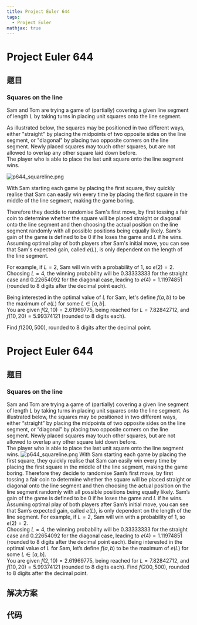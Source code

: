 ```yaml
---
title: Project Euler 644
tags:
  - Project Euler
mathjax: true
---
```

<escape><!-- more --></escape>
    
# Project Euler 644
## 题目
### Squares on the line

Sam and Tom are trying a game of (partially) covering a given line segment of length $L$ by taking turns in placing unit squares onto the line segment. 

As illustrated below, the squares may be positioned in two different ways, either "straight" by placing the midpoints of two opposite sides on the line segment, or "diagonal" by placing two opposite corners on the line segment. Newly placed squares may touch other squares, but are not allowed to overlap any other square laid down before.<br />
The player who is able to place the last unit square onto the line segment wins.
<div class="center">
<img src="project/images/p644_squareline.png" alt="p644_squareline.png" /></div>

With Sam starting each game by placing the first square, they quickly realise that Sam can easily win every time by placing the first square in the middle of the line segment, making the game boring. 

Therefore they decide to randomise Sam's first move, by first tossing a fair coin to determine whether the square will be placed straight or diagonal onto the line segment and then choosing the actual position on the line segment randomly with all possible positions being equally likely. Sam's gain of the game is defined to be 0 if he loses the game and $L$ if he wins. Assuming optimal play of both players after Sam's initial move, you can see that Sam's expected gain, called $e(L)$, is only dependent on the length of the line segment.

For example, if $L=2$, Sam will win with a probability of 1, so $e(2)= 2$. <br />
Choosing $L=4$, the winning probability will be 0.33333333 for the straight case and 0.22654092 for the diagonal case, leading to $e(4)=1.11974851$ (rounded to 8 digits after the decimal point each). 

Being interested in the optimal value of $L$ for Sam, let's define $f(a,b)$ to be the maximum of $e(L)$ for some $L \in [a,b]$. <br />
You are given $f(2,10)=2.61969775$, being reached for $L= 7.82842712$, and $f(10,20)=
5.99374121$ (rounded to 8 digits each).

Find $f(200,500)$, rounded to 8 digits after the decimal point. 


# Project Euler 644
## 题目
### Squares on the line

Sam and Tom are trying a game of (partially) covering a given line segment of length $L$ by taking turns in placing unit squares onto the line segment.
As illustrated below, the squares may be positioned in two different ways, either “straight” by placing the midpoints of two opposite sides on the line segment, or “diagonal” by placing two opposite corners on the line segment. Newly placed squares may touch other squares, but are not allowed to overlap any other square laid down before.<br>The player who is able to place the last unit square onto the line segment wins.
<img src="https://projecteuler.net/project/images/p644_squareline.png" alt="p644_squareline.png">
With Sam starting each game by placing the first square, they quickly realise that Sam can easily win every time by placing the first square in the middle of the line segment, making the game boring.
Therefore they decide to randomise Sam’s first move, by first tossing a fair coin to determine whether the square will be placed straight or diagonal onto the line segment and then choosing the actual position on the line segment randomly with all possible positions being equally likely. Sam’s gain of the game is defined to be $0$ if he loses the game and $L$ if he wins. Assuming optimal play of both players after Sam’s initial move, you can see that Sam’s expected gain, called $e(L)$, is only dependent on the length of the line segment.
For example, if $L=2$, Sam will win with a probability of $1$, so $e(2)=2$.<br>Choosing $L=4$, the winning probability will be $0.33333333$ for the straight case and $0.22654092$ for the diagonal case, leading to $e(4)=1.11974851$ (rounded to $8$ digits after the decimal point each).
Being interested in the optimal value of $L$ for Sam, let’s define $f(a,b)$ to be the maximum of $e(L)$ for some $L\in[a,b]$.<br>You are given $f(2,10)=2.61969775$, being reached for $L=7.82842712$, and $f(10,20)=5.99374121$ (rounded to $8$ digits each).
Find $f(200,500)$, rounded to $8$ digits after the decimal point.


## 解决方案


## 代码


